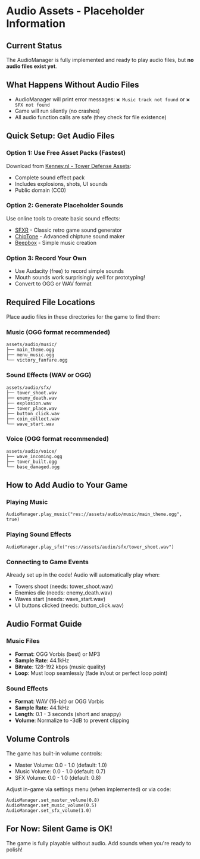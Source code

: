 # Audio Assets - Placeholder Information

## Current Status
The AudioManager is fully implemented and ready to play audio files, but **no audio files exist yet**.

## What Happens Without Audio Files
- AudioManager will print error messages: `❌ Music track not found` or `❌ SFX not found`
- Game will run silently (no crashes)
- All audio function calls are safe (they check for file existence)

## Quick Setup: Get Audio Files

### Option 1: Use Free Asset Packs (Fastest)
Download from [Kenney.nl - Tower Defense Assets](https://kenney.nl/assets/tower-defense-kit):
- Complete sound effect pack
- Includes explosions, shots, UI sounds
- Public domain (CC0)

### Option 2: Generate Placeholder Sounds
Use online tools to create basic sound effects:
- [SFXR](http://www.drpetter.se/project_sfxr.html) - Classic retro game sound generator
- [ChipTone](https://sfbgames.itch.io/chiptone) - Advanced chiptune sound maker
- [Beepbox](https://www.beepbox.co/) - Simple music creation

### Option 3: Record Your Own
- Use Audacity (free) to record simple sounds
- Mouth sounds work surprisingly well for prototyping!
- Convert to OGG or WAV format

## Required File Locations

Place audio files in these directories for the game to find them:

### Music (OGG format recommended)
```
assets/audio/music/
├── main_theme.ogg
├── menu_music.ogg
└── victory_fanfare.ogg
```

### Sound Effects (WAV or OGG)
```
assets/audio/sfx/
├── tower_shoot.wav
├── enemy_death.wav
├── explosion.wav
├── tower_place.wav
├── button_click.wav
├── coin_collect.wav
└── wave_start.wav
```

### Voice (OGG format recommended)
```
assets/audio/voice/
├── wave_incoming.ogg
├── tower_built.ogg
└── base_damaged.ogg
```

## How to Add Audio to Your Game

### Playing Music
```gdscript
AudioManager.play_music("res://assets/audio/music/main_theme.ogg", true)
```

### Playing Sound Effects
```gdscript
AudioManager.play_sfx("res://assets/audio/sfx/tower_shoot.wav")
```

### Connecting to Game Events
Already set up in the code! Audio will automatically play when:
- Towers shoot (needs: tower_shoot.wav)
- Enemies die (needs: enemy_death.wav)
- Waves start (needs: wave_start.wav)
- UI buttons clicked (needs: button_click.wav)

## Audio Format Guide

### Music Files
- **Format**: OGG Vorbis (best) or MP3
- **Sample Rate**: 44.1kHz
- **Bitrate**: 128-192 kbps (music quality)
- **Loop**: Must loop seamlessly (fade in/out or perfect loop point)

### Sound Effects
- **Format**: WAV (16-bit) or OGG Vorbis
- **Sample Rate**: 44.1kHz
- **Length**: 0.1 - 3 seconds (short and snappy)
- **Volume**: Normalize to -3dB to prevent clipping

## Volume Controls

The game has built-in volume controls:
- Master Volume: 0.0 - 1.0 (default: 1.0)
- Music Volume: 0.0 - 1.0 (default: 0.7)
- SFX Volume: 0.0 - 1.0 (default: 0.8)

Adjust in-game via settings menu (when implemented) or via code:
```gdscript
AudioManager.set_master_volume(0.8)
AudioManager.set_music_volume(0.5)
AudioManager.set_sfx_volume(1.0)
```

## For Now: Silent Game is OK!

The game is fully playable without audio. Add sounds when you're ready to polish!
